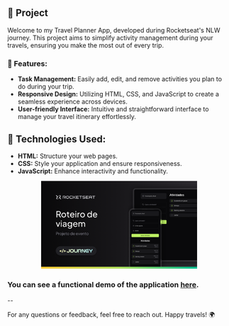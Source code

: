 ## 📅 Project

Welcome to my Travel Planner App, developed during Rocketseat's NLW journey. This project aims to simplify activity management during your travels, ensuring you make the most out of every trip.

### 🌟 Features:
- **Task Management:** Easily add, edit, and remove activities you plan to do during your trip.
- **Responsive Design:** Utilizing HTML, CSS, and JavaScript to create a seamless experience across devices.
- **User-friendly Interface:** Intuitive and straightforward interface to manage your travel itinerary effortlessly.

## 🚀 Technologies Used:

- **HTML:** Structure your web pages.
- **CSS:** Style your application and ensure responsiveness.
- **JavaScript:** Enhance interactivity and functionality.

<p align="center">
  <img alt="Preview of the project" src=".github/preview.png" width="70%">
</p>



### You can see a functional demo of the application [here](https://e-laineramos.github.io/travel-app-nlw/).


--

For any questions or feedback, feel free to reach out. Happy travels! 🌍